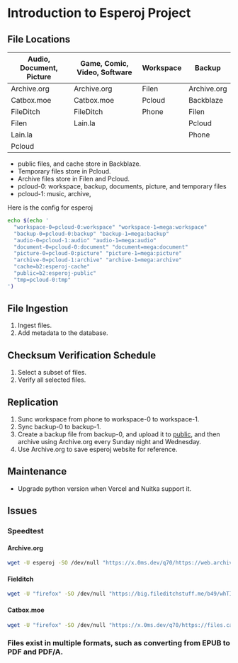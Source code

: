 # Introduction to Esperoj Project

## File Locations

| Audio, Document, Picture | Game, Comic, Video, Software | Workspace | Backup      |
|--------------------------|------------------------------|-----------|-------------|
| Archive.org              | Archive.org                  | Filen     | Archive.org |
| Catbox.moe               | Catbox.moe                   | Pcloud    | Backblaze   |
| FileDitch                | FileDitch                    | Phone     | Filen       |
| Filen                    | Lain.la                      |           | Pcloud      |
| Lain.la                  |                              |           | Phone       |
| Pcloud                   |                              |           |             |


- public files, and cache store in Backblaze.
- Temporary files store in Pcloud.
- Archive files store in Filen and Pcloud.
- pcloud-0: workspace, backup, documents, picture, and temporary files
- pcloud-1: music, archive, 

Here is the config for esperoj

```bash
echo $(echo '
  "workspace-0=pcloud-0:workspace" "workspace-1=mega:workspace"
  "backup-0=pcloud-0:backup" "backup-1=mega:backup"
  "audio-0=pcloud-1:audio" "audio-1=mega:audio"
  "document-0=pcloud-0:document" "document=mega:document"
  "picture-0=pcloud-0:picture" "picture-1=mega:picture"
  "archive-0=pcloud-1:archive" "archive-1=mega:archive"
  "cache=b2:esperoj-cache"
  "public=b2:esperoj-public"
  "tmp=pcloud-0:tmp"
')
```

## File Ingestion

1. Ingest files.
2. Add metadata to the database.

## Checksum Verification Schedule

1. Select a subset of files.
2. Verify all selected files.

## Replication

1. Sunc workspace from phone to workspace-0 to workspace-1.
2. Sync backup-0 to backup-1.
3. Create a backup file from backup-0, and upload it to [public](https://public.esperoj.eu.org), and then archive using Archive.org every Sunday night and Wednesday.
4. Use Archive.org to save esperoj website for reference.

## Maintenance

- Upgrade python version when Vercel and Nuitka support it.
## Issues

### Speedtest

#### Archive.org
```bash
wget -U esperoj -SO /dev/null "https://x.0ms.dev/q70/https://web.archive.org/web/20240904034409if_/https://x.0ms.dev/q70/https://fsn1-speed.hetzner.com/1GB.bin"
```

#### Fielditch
```bash
wget -U "firefox" -SO /dev/null "https://big.fileditchstuff.me/b49/whTIpzGvVaSJZXkfTrFk.zip"
```

#### Catbox.moe
```bash
wget -U "firefox" -SO /dev/null "https://x.0ms.dev/q70/https://files.catbox.moe/g8ow4s.mp4?s=$RANDOM"
```

### Files exist in multiple formats, such as converting from EPUB to PDF and PDF/A.
